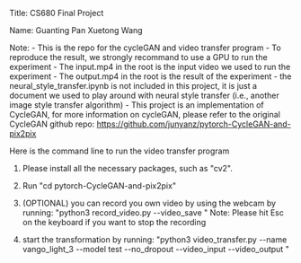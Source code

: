 Title: CS680 Final Project

Name:   Guanting Pan
        Xuetong Wang

Note:   - This is the repo for the cycleGAN and video transfer program
        - To reproduce the result, we strongly recommand to use a GPU  to run the experiment
        - The input.mp4 in the root is the input video we used to run the experiment
        - The output.mp4 in the root is the result of the experiment
        - the neural_style_transfer.ipynb is not included in this project, it is just a document we used to play around with neural style transfer (i.e., another image style transfer algorithm)
        - This project is an implementation of CycleGAN, for more information on cycleGAN, please refer to the original CycleGAN github repo: https://github.com/junyanz/pytorch-CycleGAN-and-pix2pix

Here is the command line to run the video transfer program

1. Please install all the necessary packages, such as "cv2".

2. Run "cd pytorch-CycleGAN-and-pix2pix"

2. (OPTIONAL) you can record you own video by using the webcam by running:
    "python3 record_video.py --video_save <direction for saving the recored video>"
    Note: Please hit Esc on the keyboard if you want to stop the recording

3. start the transformation by running:
    "python3 video_transfer.py --name vango_light_3 --model test --no_dropout --video_input <direction for the input video> --video_output <direction for saving the output video>"